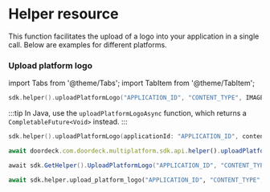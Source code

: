 # Helper resource

This function facilitates the upload of a logo into your application in a single call. Below are examples for different platforms.

### Upload platform logo

import Tabs from '@theme/Tabs';
import TabItem from '@theme/TabItem';

<Tabs>
<TabItem value="jvm" label="JVM & Android">

```kotlin showLineNumbers
sdk.helper().uploadPlatformLogo("APPLICATION_ID", "CONTENT_TYPE", IMAGE_BYTES)
```

:::tip
In Java, use the `uploadPlatformLogoAsync` function, which returns a `CompletableFuture<Void>` instead.
:::

</TabItem>
<TabItem value="swift" label="Swift">

```swift showLineNumbers
sdk.helper().uploadPlatformLogo(applicationId: "APPLICATION_ID", contentType: "CONTENT_TYPE", image: IMAGE_BYTES)
```

</TabItem>
<TabItem value="js" label="JavaScript">

```js showLineNumbers
await doordeck.com.doordeck.multiplatform.sdk.api.helper().uploadPlatformLogo("APPLICATION_ID", "CONTENT_TYPE", IMAGE_BYTES);
```

</TabItem>
<TabItem value="csharp" label="C#">

```csharp showLineNumbers
await sdk.GetHelper().UploadPlatformLogo("APPLICATION_ID", "CONTENT_TYPE", "BASE64_IMAGE");
```

</TabItem>
<TabItem value="python" label="Python">

```python showLineNumbers
await sdk.helper.upload_platform_logo("APPLICATION_ID", "CONTENT_TYPE", "BASE64_IMAGE")
```

</TabItem>
</Tabs>
